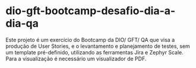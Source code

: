 # dio-gft-bootcamp-desafio-dia-a-dia-qa

Este projeto é um exercício do Bootcamp da DIO/ GFT/ QA que visa a produção de User Stories, e o levantamento e planejamento de testes, sem um template pré-definido, utilizando as ferramentas Jira e Zephyr Scale.
Para a visualização é necessário um visualizador de PDF.